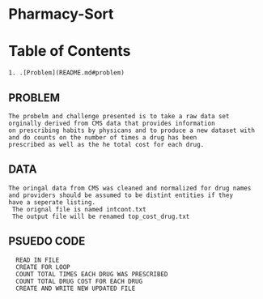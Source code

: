 # Pharmacy-Sort

# Table of Contents

	1. .[Problem](README.md#problem)


## PROBLEM  
	The probelm and challenge presented is to take a raw data set orginally derived from CMS data that provides information 
	on prescribing habits by physicans and to produce a new dataset with and do counts on the number of times a drug has been 
 	prescribed as well as the he total cost for each drug.

## DATA  
	The oringal data from CMS was cleaned and normalized for drug names and providers should be assumed to be distint entities if they 	    have a seperate listing.
 	 The orignal file is named intcont.txt 
	 The output file will be renamed top_cost_drug.txt
	 
## PSUEDO CODE 
	  READ IN FILE 
	  CREATE FOR LOOP
	  COUNT TOTAL TIMES EACH DRUG WAS PRESCRIBED
	  COUNT TOTAL DRUG COST FOR EACH DRUG
	  CREATE AND WRITE NEW UPDATED FILE

